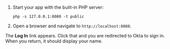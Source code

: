 1. Start your app with the built-in PHP server:

   ```shell
   php -s 127.0.0.1:8080 -t public
   ```

2. Open a browser and navigate to `http://localhost:8080`.

The **Log In** link appears. Click that and you are redirected to Okta to sign in. When you return, it should display your name.